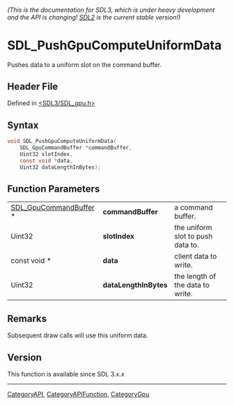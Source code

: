 ###### (This is the documentation for SDL3, which is under heavy development and the API is changing! [SDL2](https://wiki.libsdl.org/SDL2/) is the current stable version!)
# SDL_PushGpuComputeUniformData

Pushes data to a uniform slot on the command buffer.

## Header File

Defined in [<SDL3/SDL_gpu.h>](https://github.com/libsdl-org/SDL/blob/main/include/SDL3/SDL_gpu.h)

## Syntax

```c
void SDL_PushGpuComputeUniformData(
    SDL_GpuCommandBuffer *commandBuffer,
    Uint32 slotIndex,
    const void *data,
    Uint32 dataLengthInBytes);
```

## Function Parameters

|                                                |                       |                                   |
| ---------------------------------------------- | --------------------- | --------------------------------- |
| [SDL_GpuCommandBuffer](SDL_GpuCommandBuffer) * | **commandBuffer**     | a command buffer.                 |
| Uint32                                         | **slotIndex**         | the uniform slot to push data to. |
| const void *                                   | **data**              | client data to write.             |
| Uint32                                         | **dataLengthInBytes** | the length of the data to write.  |

## Remarks

Subsequent draw calls will use this uniform data.

## Version

This function is available since SDL 3.x.x

----
[CategoryAPI](CategoryAPI), [CategoryAPIFunction](CategoryAPIFunction), [CategoryGpu](CategoryGpu)

